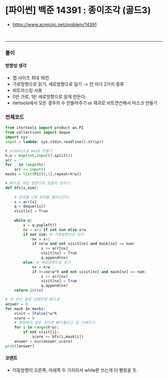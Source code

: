 # **\[파이썬\] 백준 14391 : 종이조각 (골드3)**
* https://www.acmicpc.net/problem/14391
<br>

---

### **풀이**

#### **방향성 생각**
* 맵 사이즈 최대 16칸
* 가로방향으로 읽기, 세로방향으로 일기 -> 칸 마다 2가지 종류
* 비트마스킹 사용
* 0은 가로, 1은 세로방향으로 읽게 만든다.
* itertools에서 모든 경우의 수 만들어주기 or 재귀로 비트연산해서 마스크 만들기


### **전체코드**
```python
from itertools import product as PI
from collections import deque
import sys
input = lambda: sys.stdin.readline().strip()

# product로 mask 만들기
h,w = map(int,input().split())
arr = ''
for _ in range(h):
    arr += input()
masks = list(PI([0,1],repeat=h*w))

# BFS로 어떤 방향으로 읽을지 정하기.
def bfs(x,num):
    
    # 문자열 s에 숫자를 붙여나간다.
    s = arr[x]
    q = deque([x])
    visit[x] = True
    
    while q:
        x = q.popleft()
        nx = x+1 if not num else x+w
        if not num: # 가로방향으로 읽기
            nx = x+1
            if nx%w and not visit[nx] and mask[nx] == num:
                s += arr[nx]
                visit[nx] = True
                q.append(nx)
        else: # 세로방향으로 읽기
            nx = x+w
            if 0<=nx<w*h and not visit[nx] and mask[nx] == num:
                s += arr[nx]
                visit[nx] = True
                q.append(nx)
    return int(s)

# 각 칸이 방문 안됐으면 BFS로
answer = 0
for mask in masks:
    visit = [False]*w*h
    score = 0
    # 방문하지 않은 곳이면 BFS돌리고 값 더해주기
    for i in range(h*w):
        if not visit[i]:
            score += bfs(i,mask[i])
    answer = max(answer,score)
print(answer)
```

#### **코멘트**

* 이동방향이 오른쪽, 아래쪽 두 가지라서 while문 쓰는게 더 빨랐을 듯.